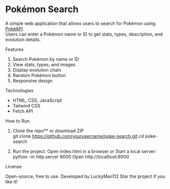 # Pokémon Search 
A simple web application that allows users to search for Pokémon using [PokéAPI](https://pokeapi.co/).  
Users can enter a Pokémon name or ID to get stats, types, description, and evolution details.  

Features  
1) Search Pokémon by name or ID 
2) View stats, types, and images  
3) Display evolution chain  
4) Random Pokémon button  
5) Responsive design  

Technologies  
- HTML, CSS, JavaScript  
- Tailwind CSS  
- Fetch API  

How to Run  

1. Clone the repo** or download ZIP  
  git clone https://github.com/yourusername/poke-search.git
   cd poke-search

2. Run the project:
  Open index.html in a browser or
    Start a local server: python -m http.server 8000
      Open http://localhost:8000


License

Open-source, free to use.
Developed by LuckyMan112
Star the project if you like it!
